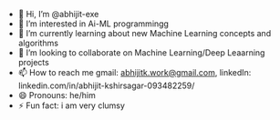 - 👋 Hi, I’m @abhijit-exe
- 👀 I’m interested in Ai-ML programmingg
- 🌱 I’m currently learning about new Machine Learning concepts and algorithms
- 💞️ I’m looking to collaborate on Machine Learning/Deep Leaarning projects
- 📫 How to reach me gmail: abhijitk.work@gmail.com, linkedIn: linkedin.com/in/abhijit-kshirsagar-093482259/
- 😄 Pronouns: he/him
- ⚡ Fun fact: i am very clumsy

<!---
abhijit-exe/abhijit-exe is a ✨ special ✨ repository because its `README.md` (this file) appears on your GitHub profile.
You can click the Preview link to take a look at your changes.
--->
